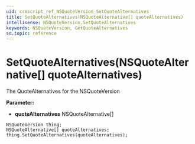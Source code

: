 ```yaml
---
uid: crmscript_ref_NSQuoteVersion_SetQuoteAlternatives
title: SetQuoteAlternatives(NSQuoteAlternative[] quoteAlternatives)
intellisense: NSQuoteVersion.SetQuoteAlternatives
keywords: NSQuoteVersion, GetQuoteAlternatives
so.topic: reference
---
```


# SetQuoteAlternatives(NSQuoteAlternative[] quoteAlternatives)

The QuoteAlternatives for the NSQuoteVersion

**Parameter:** 
* **quoteAlternatives** NSQuoteAlternative[]

```crmscript
NSQuoteVersion thing;
NSQuoteAlternative[] quoteAlternatives;
thing.SetQuoteAlternatives(quoteAlternatives);
```

